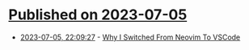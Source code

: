 # [Published on 2023-07-05](index.md)

* [2023-07-05, 22:09:27](https://lobste.rs/s/slxe16/why_i_switched_from_neovim_vscode) - [Why I Switched From Neovim To VSCode](https://www.nexxel.dev/blog/neovim-to-vscode)
